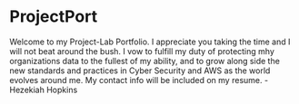 # ProjectPort
Welcome to my Project-Lab Portfolio. 
  I appreciate you taking the time and I will not beat around the bush. I vow to fulfill my duty of protecting mhy organizations data to the fullest of my ability, and to grow along side the new standards and practices in Cyber Security and AWS as the world evolves around me. My contact info will be included on my resume. 
          -Hezekiah Hopkins 
